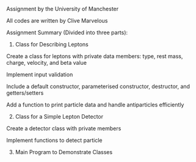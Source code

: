 Assignment by the University of Manchester

All codes are written by Clive Marvelous

Assignment Summary (Divided into three parts):

1. Class for Describing Leptons
   
Create a class for leptons with private data members: type, rest mass, charge, velocity, and beta value

Implement input validation

Include a default constructor, parameterised constructor, destructor, and getters/setters

Add a function to print particle data and handle antiparticles efficiently
     
2. Class for a Simple Lepton Detector

Create a detector class with private members

Implement functions to detect particle

3. Main Program to Demonstrate Classes

